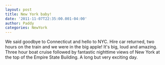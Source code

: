 ```yaml
--- 
layout: post 
title: New York baby! 
date: '2011-11-07T22:35:00.001-04:00' 
author: Paddy 
categories: NewYork
--- 
```


We said goodbye to Connecticut and hello to NYC. Hire car
returned, two hours on the train and we were in the big apple! It's
big, loud and amazing. Three hour boat cruise followed by fantastic
nighttime views of New York at the top of the Empire State Building. A
long but very exciting day.
